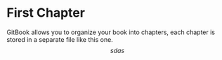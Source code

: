# First Chapter

GitBook allows you to organize your book into chapters, each chapter is stored in a separate file like this one.
$$sdas$$

